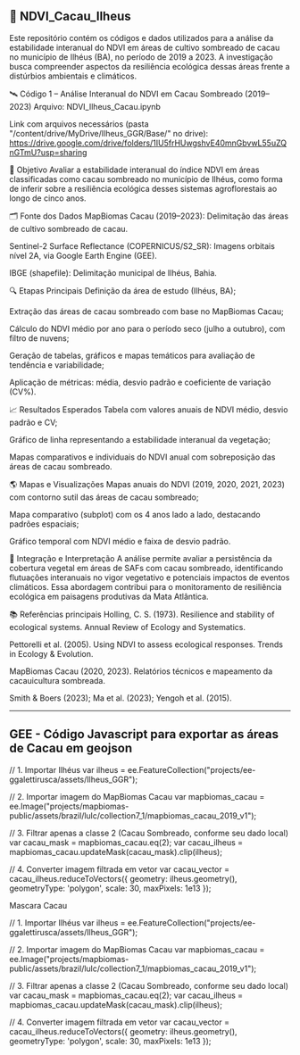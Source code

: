 🌿 NDVI_Cacau_Ilheus
-----------------------------
Este repositório contém os códigos e dados utilizados para a análise da estabilidade interanual do NDVI em áreas de cultivo sombreado de cacau no município de Ilhéus (BA), no período de 2019 a 2023. A investigação busca compreender aspectos da resiliência ecológica dessas áreas frente a distúrbios ambientais e climáticos.

🛰️ Código 1 – Análise Interanual do NDVI em Cacau Sombreado (2019–2023)
Arquivo: NDVI_Ilheus_Cacau.ipynb

Link com arquivos necessários (pasta "/content/drive/MyDrive/Ilheus_GGR/Base/" no drive):
https://drive.google.com/drive/folders/1IU5frHUwgshvE40mnGbvwL55uZQnGTmU?usp=sharing

🎯 Objetivo
Avaliar a estabilidade interanual do índice NDVI em áreas classificadas como cacau sombreado no município de Ilhéus, como forma de inferir sobre a resiliência ecológica desses sistemas agroflorestais ao longo de cinco anos.

🗂️ Fonte dos Dados
MapBiomas Cacau (2019–2023): Delimitação das áreas de cultivo sombreado de cacau.

Sentinel-2 Surface Reflectance (COPERNICUS/S2_SR): Imagens orbitais nível 2A, via Google Earth Engine (GEE).

IBGE (shapefile): Delimitação municipal de Ilhéus, Bahia.

🔍 Etapas Principais
Definição da área de estudo (Ilhéus, BA);

Extração das áreas de cacau sombreado com base no MapBiomas Cacau;

Cálculo do NDVI médio por ano para o período seco (julho a outubro), com filtro de nuvens;

Geração de tabelas, gráficos e mapas temáticos para avaliação de tendência e variabilidade;

Aplicação de métricas: média, desvio padrão e coeficiente de variação (CV%).

📈 Resultados Esperados
Tabela com valores anuais de NDVI médio, desvio padrão e CV;

Gráfico de linha representando a estabilidade interanual da vegetação;

Mapas comparativos e individuais do NDVI anual com sobreposição das áreas de cacau sombreado.

🌎 Mapas e Visualizações
Mapas anuais do NDVI (2019, 2020, 2021, 2023) com contorno sutil das áreas de cacau sombreado;

Mapa comparativo (subplot) com os 4 anos lado a lado, destacando padrões espaciais;

Gráfico temporal com NDVI médio e faixa de desvio padrão.

🧠 Integração e Interpretação
A análise permite avaliar a persistência da cobertura vegetal em áreas de SAFs com cacau sombreado, identificando flutuações interanuais no vigor vegetativo e potenciais impactos de eventos climáticos. Essa abordagem contribui para o monitoramento de resiliência ecológica em paisagens produtivas da Mata Atlântica.

📚 Referências principais
Holling, C. S. (1973). Resilience and stability of ecological systems. Annual Review of Ecology and Systematics.

Pettorelli et al. (2005). Using NDVI to assess ecological responses. Trends in Ecology & Evolution.

MapBiomas Cacau (2020, 2023). Relatórios técnicos e mapeamento da cacauicultura sombreada.

Smith & Boers (2023); Ma et al. (2023); Yengoh et al. (2015).

----------------------------------------------------------------------------
GEE - Código Javascript para exportar as áreas de Cacau em geojson
---------------------------------------------------------------------------
// 1. Importar Ilhéus
var ilheus = ee.FeatureCollection("projects/ee-ggalettirusca/assets/Ilheus_GGR");

// 2. Importar imagem do MapBiomas Cacau
var mapbiomas_cacau = ee.Image("projects/mapbiomas-public/assets/brazil/lulc/collection7_1/mapbiomas_cacau_2019_v1");

// 3. Filtrar apenas a classe 2 (Cacau Sombreado, conforme seu dado local)
var cacau_mask = mapbiomas_cacau.eq(2);
var cacau_ilheus = mapbiomas_cacau.updateMask(cacau_mask).clip(ilheus);

// 4. Converter imagem filtrada em vetor
var cacau_vector = cacau_ilheus.reduceToVectors({
  geometry: ilheus.geometry(),
  geometryType: 'polygon',
  scale: 30,
  maxPixels: 1e13
});

Mascara Cacau

// 1. Importar Ilhéus
var ilheus = ee.FeatureCollection("projects/ee-ggalettirusca/assets/Ilheus_GGR");

// 2. Importar imagem do MapBiomas Cacau
var mapbiomas_cacau = ee.Image("projects/mapbiomas-public/assets/brazil/lulc/collection7_1/mapbiomas_cacau_2019_v1");

// 3. Filtrar apenas a classe 2 (Cacau Sombreado, conforme seu dado local)
var cacau_mask = mapbiomas_cacau.eq(2);
var cacau_ilheus = mapbiomas_cacau.updateMask(cacau_mask).clip(ilheus);

// 4. Converter imagem filtrada em vetor
var cacau_vector = cacau_ilheus.reduceToVectors({
  geometry: ilheus.geometry(),
  geometryType: 'polygon',
  scale: 30,
  maxPixels: 1e13
});

